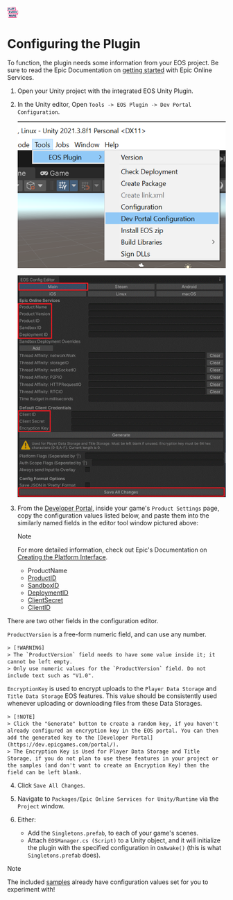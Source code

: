 <a href="/com.playeveryware.eos/README.md"><img src="/com.playeveryware.eos/Documentation~/images/PlayEveryWareLogo.gif" alt="Readme" width="5%"/></a>

# Configuring the Plugin

To function, the plugin needs some information from your EOS project. Be sure to read the Epic Documentation on [getting started](https://dev.epicgames.com/docs/epic-account-services/getting-started?sessionInvalidated=true) with Epic Online Services.

1) Open your Unity project with the integrated EOS Unity Plugin. 
2) In the Unity editor, Open ```Tools -> EOS Plugin -> Dev Portal Configuration```.

    ![EOS Config Menu](/com.playeveryware.eos/Documentation~/images/dev-portal-configuration-editor-menu.png)

    ![EOS Config UI](/com.playeveryware.eos/Documentation~/images/eosconfig_ui.gif)

3) From the [Developer Portal](https://dev.epicgames.com/portal/), inside your game's `Product Settings` page, copy the configuration values listed below, and paste them into the similarly named fields in the editor tool window pictured above:

     > [!NOTE]
     > For more detailed information, check out Epic's Documentation on [Creating the Platform Interface](https://dev.epicgames.com/docs/game-services/eos-platform-interface#creating-the-platform-interface).

    * ProductName
    * [ProductID](https://dev.epicgames.com/docs/services/en-US/Glossary/index.html#D?term=ProductId)
    * [SandboxID](https://dev.epicgames.com/docs/services/en-US/Glossary/index.html#D?term=SandboxId)
    * [DeploymentID](https://dev.epicgames.com/docs/services/en-US/Glossary/index.html#D?term=DeploymentId)
    * [ClientSecret](https://dev.epicgames.com/docs/services/en-US/Glossary/index.html#D?term=ClientSecret)
    * [ClientID](https://dev.epicgames.com/docs/services/en-US/Glossary/index.html#D?term=ClientId)

There are two other fields in the configuration editor.

`ProductVersion` is a free-form numeric field, and can use any number.

    > [!WARNING]
	> The `ProductVersion` field needs to have some value inside it; it cannot be left empty.
	> Only use numeric values for the `ProductVersion` field. Do not include text such as "V1.0".
	
`EncryptionKey` is used to encrypt uploads to the `Player Data Storage` and `Title Data Storage` EOS features. This value should be consistently used whenever uploading or downloading files from these Data Storages.

    > [!NOTE]
    > Click the "Generate" button to create a random key, if you haven't already configured an encryption key in the EOS portal. You can then add the generated key to the [Developer Portal](https://dev.epicgames.com/portal/).
    > The Encryption Key is Used for Player Data Storage and Title Storage, if you do not plan to use these features in your project or the samples (and don't want to create an Encryption Key) then the field can be left blank.

4) Click `Save All Changes`.

5) Navigate to `Packages/Epic Online Services for Unity/Runtime` via the `Project` window.

6) Either:
    - Add the `Singletons.prefab`, to each of your game's scenes.
    - Attach `EOSManager.cs (Script)` to a Unity object, and it will initialize the plugin with the specified configuration in `OnAwake()` (this is what `Singletons.prefab` does).

> [!NOTE]
> The included [samples](http://github.com/PlayEveryWare/eos_plugin_for_unity/blob/development/com.playeveryware.eos/README.md#samples) already have configuration values set for you to experiment with!